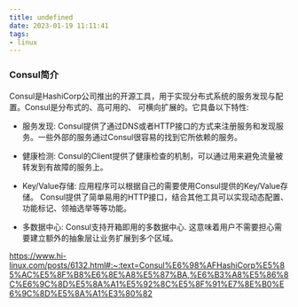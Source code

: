 ```yaml
---
title: undefined
date: 2023-01-19 11:11:41
tags:
- linux
---
```


### Consul简介
Consul是HashiCorp公司推出的开源工具，用于实现分布式系统的服务发现与配置。Consul是分布式的、高可用的、 可横向扩展的。它具备以下特性:

- 服务发现: Consul提供了通过DNS或者HTTP接口的方式来注册服务和发现服务。一些外部的服务通过Consul很容易的找到它所依赖的服务。

- 健康检测: Consul的Client提供了健康检查的机制，可以通过用来避免流量被转发到有故障的服务上。

- Key/Value存储: 应用程序可以根据自己的需要使用Consul提供的Key/Value存储。 Consul提供了简单易用的HTTP接口，结合其他工具可以实现动态配置、功能标记、领袖选举等等功能。

- 多数据中心: Consul支持开箱即用的多数据中心. 这意味着用户不需要担心需要建立额外的抽象层让业务扩展到多个区域。

https://www.hi-linux.com/posts/6132.html#:~:text=Consul%E6%98%AFHashiCorp%E5%85%AC%E5%8F%B8%E6%8E%A8%E5%87%BA,%E6%B3%A8%E5%86%8C%E6%9C%8D%E5%8A%A1%E5%92%8C%E5%8F%91%E7%8E%B0%E6%9C%8D%E5%8A%A1%E3%80%82